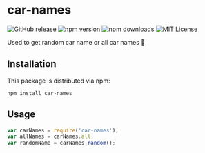 # car-names

[![GitHub release](https://img.shields.io/github/release/palashmon/car-names.svg?colorB=32cd32)](https://git.io/vyUIl)
[![npm version](https://img.shields.io/npm/v/starwars-names.svg)](http://npm.im/car-names)
[![npm downloads](https://img.shields.io/npm/dm/car-names.svg)](http://npm-stat.com/charts.html?package=car-names&from=2017-02-01)
[![MIT License](https://img.shields.io/npm/l/car-names.svg?colorB=0BD6D3)](http://opensource.org/licenses/MIT)

Used to get random car name or all car names :car: 

## Installation

This package is distributed via npm:

```
npm install car-names
```

## Usage

```javascript
var carNames = require('car-names');
var allNames = carNames.all;
var randomName = carNames.random();
```
